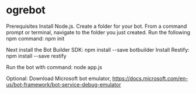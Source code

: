 # ogrebot

Prerequisites
Install Node.js.
Create a folder for your bot.
From a command prompt or terminal, navigate to the folder you just created.
Run the following npm command: npm init

Next install the Bot Builder SDK: npm install --save botbuilder
Install Restify: npm install --save restify

Run the bot with command: node app.js

Optional: Download Microsoft bot emulator, https://docs.microsoft.com/en-us/bot-framework/bot-service-debug-emulator
